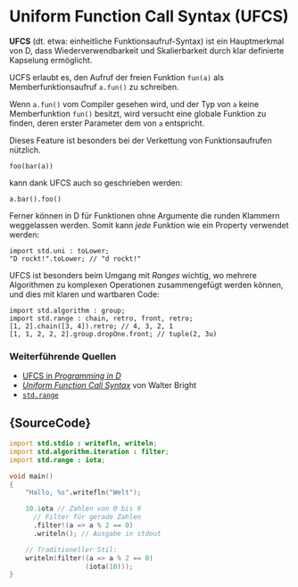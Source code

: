 # Uniform Function Call Syntax (UFCS)

**UFCS** (dt. etwa: einheitliche Funktionsaufruf-Syntax) ist 
ein Hauptmerkmal von D, dass Wiederverwendbarkeit und 
Skalierbarkeit durch klar definierte Kapselung ermöglicht.

UCFS erlaubt es, den Aufruf der freien Funktion `fun(a)` als
Memberfunktionsaufruf `a.fun()` zu schreiben.

Wenn `a.fun()` vom Compiler gesehen wird, und der Typ von `a`
keine Memberfunktion `fun()` besitzt, wird versucht eine 
globale Funktion zu finden, deren erster Parameter dem von `a`
entspricht.

Dieses Feature ist besonders bei der Verkettung von 
Funktionsaufrufen nützlich.

    foo(bar(a))

kann dank UFCS auch so geschrieben werden:

    a.bar().foo()

Ferner können in D für Funktionen ohne Argumente die runden 
Klammern weggelassen werden. Somit kann _jede_ Funktion wie 
ein Property verwendet werden:

    import std.uni : toLower;
    "D rockt!".toLower; // "d rockt!"

UFCS ist besonders beim Umgang mit *Ranges* wichtig, wo mehrere
Algorithmen zu komplexen Operationen zusammengefügt werden
können, und dies mit klaren und wartbaren Code:

    import std.algorithm : group;
    import std.range : chain, retro, front, retro;
    [1, 2].chain([3, 4]).retro; // 4, 3, 2, 1
    [1, 1, 2, 2, 2].group.dropOne.front; // tuple(2, 3u)

### Weiterführende Quellen

- [UFCS in _Programming in D_](http://ddili.org/ders/d.en/ufcs.html)
- [_Uniform Function Call Syntax_](http://www.drdobbs.com/cpp/uniform-function-call-syntax/232700394) von Walter Bright
- [`std.range`](http://dlang.org/phobos/std_range.html)

## {SourceCode}

```d
import std.stdio : writefln, writeln;
import std.algorithm.iteration : filter;
import std.range : iota;

void main()
{
    "Hallo, %s".writefln("Welt");

    10.iota // Zahlen von 0 bis 9
      // Filter für gerade Zahlen
      .filter!(a => a % 2 == 0)
      .writeln(); // Ausgabe in stdout

    // Traditioneller Stil:
    writeln(filter!(a => a % 2 == 0)
    			   (iota(10)));
}
```
